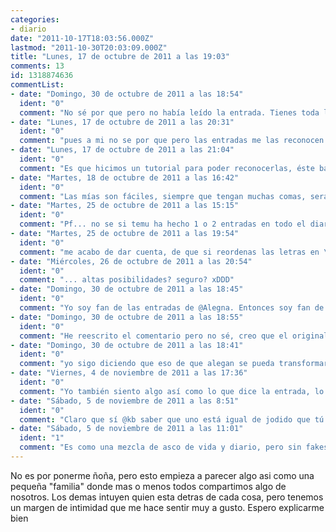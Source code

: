 ```yaml
---
categories:
- diario
date: "2011-10-17T18:03:56.000Z"
lastmod: "2011-10-30T20:03:09.000Z"
title: "Lunes, 17 de octubre de 2011 a las 19:03"
comments: 13
id: 1318874636
commentList:
- date: "Domingo, 30 de octubre de 2011 a las 18:54"
  ident: "0"
  comment: "No sé por que pero no había leído la entrada. Tienes toda la razón, cada entrada, menos aquellas que dicen chorradas, son como una pequeña parte de nosotros que compartimos.  \n  \nEs interesante ver una pequeña parte de personas que no has visto en tu vida y que sin embargo ahí están mostrándote una parte de ellos, una parte que puede que las personas de su alrededor no vean o que tal vez sí pero no valoren. Es muy bonito, la verdad."
- date: "Lunes, 17 de octubre de 2011 a las 20:31"
  ident: "0"
  comment: "pues a mi no se por que pero las entradas me las reconocen a la 1í‚Âª xd"
- date: "Lunes, 17 de octubre de 2011 a las 21:04"
  ident: "0"
  comment: "Es que hicimos un tutorial para poder reconocerlas, éste básicamente dice:  \nSi es absurdo es de Mr. Cocos y si además habla sobre frutas o el país en el que fue fabricado Bender, ya tiene usted la certeza de que es suya.   \n  \nPróximamente como identificar entradas de Alegna, Anonimus, Chevi, Temu,  Johan..."
- date: "Martes, 18 de octubre de 2011 a las 16:42"
  ident: "0"
  comment: "Las mías son fáciles, siempre que tengan muchas comas, será mía."
- date: "Martes, 25 de octubre de 2011 a las 15:15"
  ident: "0"
  comment: "Pf... no se si temu ha hecho 1 o 2 entradas en todo el diario, sabes? xDDDD"
- date: "Martes, 25 de octubre de 2011 a las 19:54"
  ident: "0"
  comment: "me acabo de dar cuenta, de que si reordenas las letras en \"alegna\", puedes obtener \"galena\", que es un sulfuro (concretamente de plomo pero da igual), y el diablo a su vez va siempre dejando azufre por ahi, por tanto alegna tiene altas probabilidades de ser el diablo"
- date: "Miércoles, 26 de octubre de 2011 a las 20:54"
  ident: "0"
  comment: "... altas posibilidades? seguro? xDDD"
- date: "Domingo, 30 de octubre de 2011 a las 18:45"
  ident: "0"
  comment: "Yo soy fan de las entradas de @Alegna. Entonces soy fan de las entradas del diablo en cuerpo de mujer. Muy lógico todo. Aunque el diablo podría ser una mujer con lo que soy fan del diablo, así, sin más. xDD"
- date: "Domingo, 30 de octubre de 2011 a las 18:55"
  ident: "0"
  comment: "He reescrito el comentario pero no sé, creo que el original era mejor... xD"
- date: "Domingo, 30 de octubre de 2011 a las 18:41"
  ident: "0"
  comment: "yo sigo diciendo que eso de que alegan se pueda transformar en galena es muy sospechoso"
- date: "Viernes, 4 de noviembre de 2011 a las 17:36"
  ident: "0"
  comment: "Yo también siento algo así como lo que dice la entrada, lo de la pequeña familia... pero los numerosos desengaños amistosos que he tenido me hacen mantenerme prudentemente alejada de ese sentimiento xD es como un mecanismo de defensa que se ha ido desarrollando en mi cerebro xD   \nEl Diario es de lo mejor que hay aqui... es como que cuando te sientes saturado a tope, vienes aqui, lo sueltas todo y encima puede que haya gente que sienta lo mismo que tu... y eso sienta muuuy bien..."
- date: "Sábado, 5 de noviembre de 2011 a las 8:51"
  ident: "0"
  comment: "Claro que sí @kb saber que uno está igual de jodido que tú alegra mucho XD."
- date: "Sábado, 5 de noviembre de 2011 a las 11:01"
  ident: "1"
  comment: "Es como una mezcla de asco de vida y diario, pero sin fakes xD"
---
```


No es por ponerme ñoña, pero esto empieza a parecer algo asi como una pequeña "familia" donde mas o menos todos compartimos algo de nosotros. Los demas intuyen quien esta detras de cada cosa, pero tenemos un margen de intimidad que me hace sentir muy a gusto. Espero explicarme bien